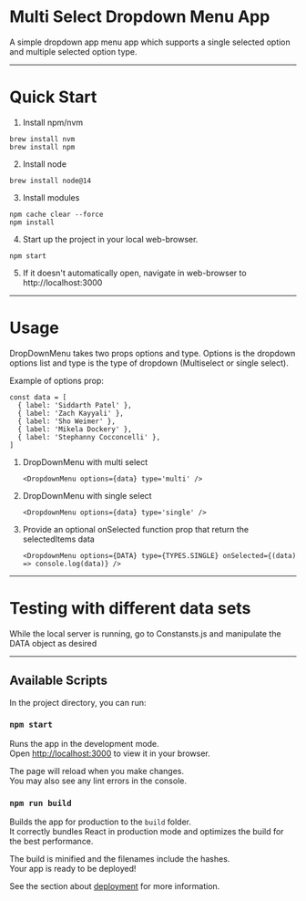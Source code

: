 # Multi Select Dropdown Menu App
A simple dropdown app menu app which supports a single selected option and multiple selected option type.

---
# Quick Start
1. Install npm/nvm
```
brew install nvm 
brew install npm
```

2. Install node
```
brew install node@14
```
3. Install modules
```
npm cache clear --force
npm install
```
4. Start up the project in your local web-browser.
```
npm start
```
5. If it doesn't automatically open, navigate in web-browser to http://localhost:3000
---

# Usage
DropDownMenu takes two props options and type. Options is the dropdown options list and type is the type of dropdown (Multiselect or single select). 

Example of options prop:
```
const data = [
  { label: 'Siddarth Patel' },
  { label: 'Zach Kayyali' },
  { label: 'Sho Weimer' },
  { label: 'Mikela Dockery' },
  { label: 'Stephanny Cocconcelli' },
]

```

1. DropDownMenu with multi select
    ```
    <DropdownMenu options={data} type='multi' />
    ```
2. DropDownMenu with single select
    ```
    <DropdownMenu options={data} type='single' />
    ```
3. Provide an optional onSelected function prop that return the selectedItems data 
    ```
    <DropdownMenu options={DATA} type={TYPES.SINGLE} onSelected={(data) => console.log(data)} />
    ```
---

# Testing with different data sets
While the local server is running, go to Constansts.js and manipulate the DATA object as desired


---
## Available Scripts

In the project directory, you can run:

### `npm start`

Runs the app in the development mode.\
Open [http://localhost:3000](http://localhost:3000) to view it in your browser.

The page will reload when you make changes.\
You may also see any lint errors in the console.

### `npm run build`

Builds the app for production to the `build` folder.\
It correctly bundles React in production mode and optimizes the build for the best performance.

The build is minified and the filenames include the hashes.\
Your app is ready to be deployed!

See the section about [deployment](https://facebook.github.io/create-react-app/docs/deployment) for more information.

